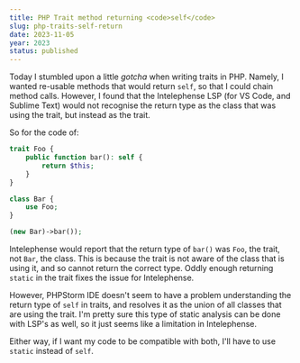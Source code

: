 ```yaml
---
title: PHP Trait method returning <code>self</code>
slug: php-traits-self-return
date: 2023-11-05
year: 2023
status: published
---
```


Today I stumbled upon a little _gotcha_ when writing traits in PHP. Namely, I wanted re-usable 
methods that would return `self`, so that I could chain method calls. However, I found that 
the Intelephense LSP (for VS Code, and Sublime Text) would not recognise the return type as
the class that was using the trait, but instead as the trait. 

So for the code of:

```php
trait Foo {
    public function bar(): self {
        return $this;
    }
}

class Bar {
    use Foo;
}

(new Bar)->bar());
```

Intelephense would report that the return type of `bar()` was `Foo`, the trait, not `Bar`, the class. 
This is because the trait is not aware of the class that is using it, and so cannot return the 
correct type. Oddly enough returning `static` in the trait fixes the issue for Intelephense.

However, PHPStorm IDE doesn't seem to have a problem understanding the return type of `self` in
traits, and resolves it as the union of all classes that are using the trait. I'm pretty sure this 
type of static analysis can be done with LSP's as well, so it just seems like a limitation in Intelephense. 

Either way, if I want my code to be compatible with both, I'll have to use `static` instead of `self`.